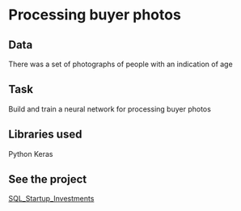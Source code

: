 # Processing buyer photos
## Data
There was a set of photographs of people with an indication of age
## Task
Build and train a neural network for processing buyer photos
## Libraries used
Python Keras
## See the project
[SQL_Startup_Investments](https://github.com/MashaBorodkina/Yandex_practicum_project/blob/e92a4cfab486fec53479bfe333121d50bdf9f563/SQL_Startup_Investments/sql-startup-invesments.ipynb)
